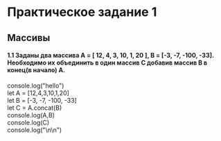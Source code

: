 Практическое задание 1
=====================
Массивы
-----------------------------------
#### 1.1  Заданы два массива A = [ 12, 4, 3, 10, 1, 20 ], B = [-3, -7, -100, -33]. Необходимо их объединить в один массив C добавив массив B в конец(в начало) A.

console.log("hello")  
let A = [12,4,3,10,1,20]  
let B = [-3, -7, -100, -33]  
let C = A.concat(B)  
console.log(A,B)  
console.log(C)  
console.log("\n\n")  
